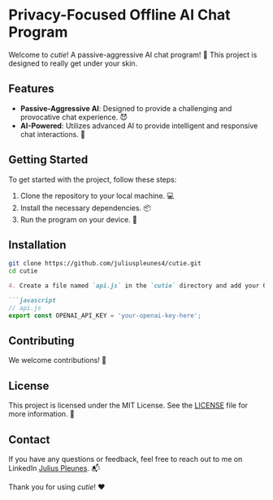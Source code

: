# Privacy-Focused Offline AI Chat Program

Welcome to *cutie*! A passive-aggressive AI chat program! 🎉 This project is designed to really get under your skin.

## Features

- **Passive-Aggressive AI**: Designed to provide a challenging and provocative chat experience. 😈
- **AI-Powered**: Utilizes advanced AI to provide intelligent and responsive chat interactions. 🤖

## Getting Started

To get started with the project, follow these steps:

1. Clone the repository to your local machine. 💻
2. Install the necessary dependencies. 📦
3. Run the program on your device. 🚀

## Installation

```bash
git clone https://github.com/juliuspleunes4/cutie.git
cd cutie
```

```markdown
4. Create a file named `api.js` in the `cutie` directory and add your OpenAI key. 🔑

```javascript
// api.js
export const OPENAI_API_KEY = 'your-openai-key-here';
```

## Contributing

We welcome contributions! 🙌

## License

This project is licensed under the MIT License. See the [LICENSE](LICENSE) file for more information. 📄

## Contact

If you have any questions or feedback, feel free to reach out to me on LinkedIn [Julius Pleunes](https://linkedin.com/in/juliuspleunes). 📬

Thank you for using *cutie*! ❤️
